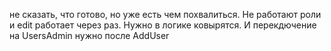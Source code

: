 не сказать, что готово, но уже есть чем похвалиться.
Не работают роли и edit работает через раз. Нужно в логике ковырятся.
И перекдючение на UsersAdmin нужно после AddUser